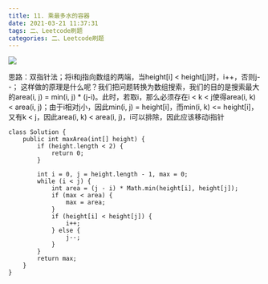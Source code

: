 ```yaml
---
title: 11. 乘最多水的容器
date: 2021-03-21 11:37:31
tags: 二、Leetcode刷题
categories: 二、Leetcode刷题
---
```


![](https://icefirecgrbza.github.io/img/leetcode/11.png)

思路：双指针法；将i和j指向数组的两端，当height[i] < height[j]时，i++，否则j--；
这样做的原理是什么呢？我们把问题转换为数组搜索，我们的目的是搜索最大的area(i, j) = min(i, j) * (j-i)。此时，若取i，那么必须存在i < k < j使得area(i, k) < area(i, j)；由于i相对j小，因此min(i, j) = height[i]，而min(i, k) <= height[i]，又有k < j，因此area(i, k) < area(i, j)，i可以排除，因此应该移动i指针

```
class Solution {
    public int maxArea(int[] height) {
        if (height.length < 2) {
            return 0;
        }
        
        int i = 0, j = height.length - 1, max = 0;
        while (i < j) {
            int area = (j - i) * Math.min(height[i], height[j]);
            if (max < area) {
                max = area;
            }
            if (height[i] < height[j]) {
                i++;
            } else {
                j--;
            }
        }
        return max;
    }
}
```
